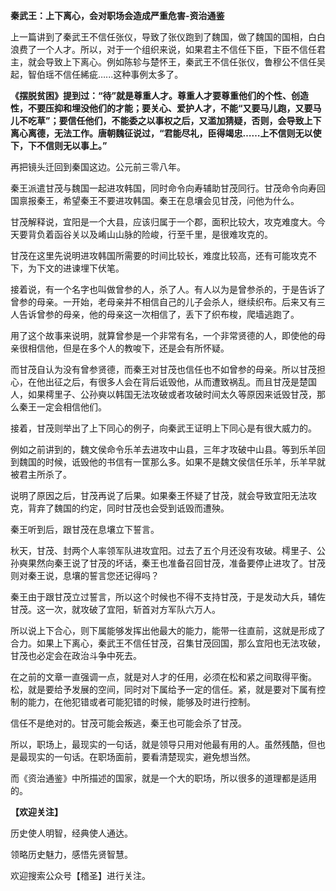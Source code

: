 **秦武王：上下离心，会对职场会造成严重危害-资治通鉴**

上一篇讲到了秦武王不信任张仪，导致了张仪跑到了魏国，做了魏国的国相，白白浪费了一个人才。所以，对于一个组织来说，如果君主不信任下臣，下臣不信任君主，就会导致上下离心。例如陈轸与楚怀王，秦武王不信任张仪，鲁穆公不信任吴起，智伯瑶不信任絺疵…...这种事例太多了。

**《摆脱贫困》提到过：“待”就是尊重人才。尊重人才要尊重他们的个性、创造性，不要压抑和埋没他们的才能；要关心、爱护人才，不能“又要马儿跑，又要马儿不吃草”；要信任他们，不能委之以事权之后，又滥加猜疑，否则，会导致上下离心离德，无法工作。唐朝魏征说过，“君能尽礼，臣得竭忠……上不信则无以使下，下不信则无以事上。”**

再把镜头迁回到秦国这边。公元前三零八年。

秦王派遣甘茂与魏国一起进攻韩国，同时命令向寿辅助甘茂同行。甘茂命令向寿回国禀报秦王，希望秦王不要进攻韩国。秦王在息壤会见甘茂，问他为什么。

甘茂解释说，宜阳是一个大县，应该归属于一个郡，面积比较大，攻克难度大。今天要背负着函谷关以及崤山山脉的险峻，行至千里，是很难攻克的。

甘茂在这里先说明进攻韩国所需要的时间比较长，难度比较高，还有可能攻克不下，为下文的进谏埋下伏笔。

接着说，有一个名字也叫做曾参的人，杀了人。有人以为是曾参杀的，于是告诉了曾参的母亲。一开始，老母亲并不相信自己的儿子会杀人，继续织布。后来又有三人告诉曾参的母亲，他的母亲这一次相信了，丢下了织布梭，爬墙逃跑了。

用了这个故事来说明，就算曾参是一个非常有名，一个非常贤德的人，即使他的母亲很相信他，但是在多个人的教唆下，还是会有所怀疑。

而甘茂自认为没有曾参贤德，而秦王对甘茂也信任也不如曾参的母亲。所以甘茂担心，在他出征之后，有很多人会在背后诋毁他，从而遭致祸乱。而且甘茂是楚国人，如果樗里子、公孙奭以韩国无法攻破或者攻破时间太久等原因来诋毁甘茂，那么秦王一定会相信他们。

接着，甘茂则举出了上下同心的例子，向秦武王证明上下同心是有很大威力的。

例如之前讲到的，魏文侯命令乐羊去进攻中山县，三年才攻破中山县。等到乐羊回到魏国的时候，诋毁他的书信有一筐那么多。如果不是魏文侯信任乐羊，乐羊早就被君主所杀了。

说明了原因之后，甘茂再说了后果。如果秦王怀疑了甘茂，就会导致宜阳无法攻克，背弃了魏国的约定，同时甘茂也会受到诋毁而遭殃。

秦王听到后，跟甘茂在息壤立下誓言。

秋天，甘茂、封两个人率领军队进攻宜阳。过去了五个月还没有攻破。樗里子、公孙奭果然向秦王说了甘茂的坏话，秦王也准备召回甘茂，准备要停止进攻了。甘茂则对秦王说，息壤的誓言您还记得吗？

秦王由于跟甘茂立过誓言，所以这个时候也不得不支持甘茂，于是发动大兵，辅佐甘茂。这一次，就攻破了宜阳，斩首对方军队六万人。

所以说上下合心，则下属能够发挥出他最大的能力，能带一往直前，这就是形成了合力。如果上下离心，秦武王不信任甘茂，召集甘茂回国，那么宜阳也无法攻破，甘茂也必定会在政治斗争中死去。

在之前的文章一直强调一点，就是对人才的任用，必须在松和紧之间取得平衡。松，就是要给予发展的空间，同时对下属给予一定的信任。紧，就是要对下属有控制的能力，在他犯错或者可能犯错的时候，能够及时进行控制。

信任不是绝对的。甘茂可能会叛逃，秦王也可能会杀了甘茂。

所以，职场上，最现实的一句话，就是领导只用对他最有用的人。虽然残酷，但也是最现实的一句话。在职场面前，要看清楚现实，避免想当然。

而《资治通鉴》中所描述的国家，就是一个大的职场，所以很多的道理都是适用的。

**【欢迎关注】**

历史使人明智，经典使人通达。

领略历史魅力，感悟先贤智慧。

欢迎搜索公众号【稽圣】进行关注。